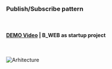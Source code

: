 ### Publish/Subscribe pattern

<br>

#### [DEMO Video](https://youtu.be/F3Qn2M8cilU) | B_WEB as startup project

<br> 

![Arhitecture](https://ipfs.io/ipfs/QmVajYmujNju8KMfvscjRvBaMi5a7vCZvb3RD2HCNwzTGa)
